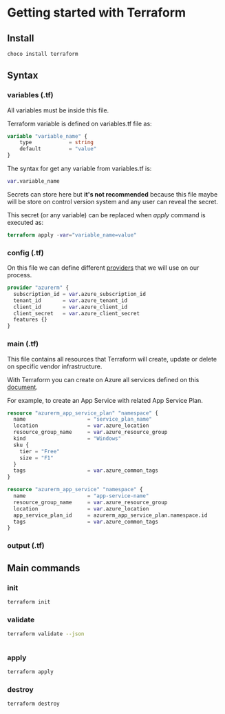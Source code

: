 # Getting started with Terraform

## Install

```bash
choco install terraform
```

## Syntax

### variables (.tf)

All variables must be inside this file. 

Terraform variable is defined on variables.tf file as:

```terraform
variable "variable_name" {
    type            = string
    default         = "value"
}
```

The syntax for get any variable from variables.tf is:

```terraform
var.variable_name
```

Secrets can store here but **it's not recommended** because this file maybe will be store on control version system and any user can reveal the secret.

This secret (or any variable) can be replaced when *apply* command is executed as:

```terraform
terraform apply -var="variable_name=value"
```

### config (.tf)

On this file we can define different [providers](https://www.terraform.io/docs/providers/index.html) that we will use on our process.

```terraform
provider "azurerm" {
  subscription_id = var.azure_subscription_id
  tenant_id       = var.azure_tenant_id
  client_id       = var.azure_client_id
  client_secret   = var.azure_client_secret
  features {}
}
```

### main (.tf)

This file contains all resources that Terraform will create, update or delete on specific vendor infrastructure.

With Terraform you can create on Azure all services defined on this [document](https://www.terraform.io/docs/providers/azurerm/index.html).

For example, to create an App Service with related App Service Plan.

```terraform
resource "azurerm_app_service_plan" "namespace" {
  name                    = "service_plan_name"
  location                = var.azure_location
  resource_group_name     = var.azure_resource_group
  kind                    = "Windows"
  sku {
    tier = "Free"
    size = "F1"
  }
  tags                    = var.azure_common_tags 
}

resource "azurerm_app_service" "namespace" {
  name                    = "app-service-name"
  resource_group_name     = var.azure_resource_group
  location                = var.azure_location  
  app_service_plan_id     = azurerm_app_service_plan.namespace.id
  tags                    = var.azure_common_tags
}

```
### output (.tf)

## Main commands

### init

```bash
terraform init
```

### validate

```bash
terraform validate --json
```

```json
```

### apply

```bash
terraform apply
```

### destroy

```bash
terraform destroy
```